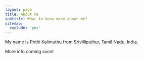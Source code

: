 ```yaml
---
layout: page
title: About me
subtitle: What to know more about me?
sitemap:
  exclude: 'yes'
---
```


My name is Pothi Kalimuthu from Srivilliputhur, Tamil Nadu, India.

More info coming soon!
